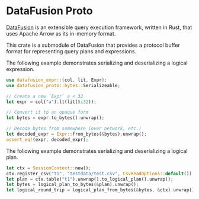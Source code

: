 <!---
  Licensed to the Apache Software Foundation (ASF) under one
  or more contributor license agreements.  See the NOTICE file
  distributed with this work for additional information
  regarding copyright ownership.  The ASF licenses this file
  to you under the Apache License, Version 2.0 (the
  "License"); you may not use this file except in compliance
  with the License.  You may obtain a copy of the License at

    http://www.apache.org/licenses/LICENSE-2.0

  Unless required by applicable law or agreed to in writing,
  software distributed under the License is distributed on an
  "AS IS" BASIS, WITHOUT WARRANTIES OR CONDITIONS OF ANY
  KIND, either express or implied.  See the License for the
  specific language governing permissions and limitations
  under the License.
-->

# DataFusion Proto

[DataFusion](df) is an extensible query execution framework, written in Rust, that uses Apache Arrow as its in-memory format.

This crate is a submodule of DataFusion that provides a protocol buffer format for representing query plans and expressions.

The following example demonstrates serializing and deserializing a logical expression.

``` rust
use datafusion_expr::{col, lit, Expr};
use datafusion_proto::bytes::Serializeable;

// Create a new `Expr` a < 32
let expr = col("a").lt(lit(5i32));

// Convert it to an opaque form
let bytes = expr.to_bytes().unwrap();

// Decode bytes from somewhere (over network, etc.)
let decoded_expr = Expr::from_bytes(&bytes).unwrap();
assert_eq!(expr, decoded_expr);
```

The following example demonstrates serializing and deserializing a logical plan.

``` rust
let ctx = SessionContext::new();
ctx.register_csv("t1", "testdata/test.csv", CsvReadOptions::default()).await.unwrap();
let plan = ctx.table("t1").unwrap().to_logical_plan().unwrap();
let bytes = logical_plan_to_bytes(&plan).unwrap();
let logical_round_trip = logical_plan_from_bytes(&bytes, &ctx).unwrap();
```

[df]: https://crates.io/crates/datafusion
